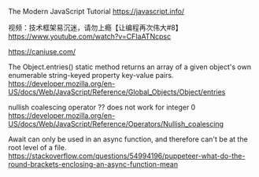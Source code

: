 The Modern JavaScript Tutorial
https://javascript.info/

视频：技术框架易沉迷，请勿上瘾【让编程再次伟大#8】
https://www.youtube.com/watch?v=CFIaATNcpsc

https://caniuse.com/

The Object.entries() static method returns an array of a given object's own enumerable string-keyed property key-value pairs.
https://developer.mozilla.org/en-US/docs/Web/JavaScript/Reference/Global_Objects/Object/entries

nullish coalescing operator ?? does not work for integer 0
https://developer.mozilla.org/en-US/docs/Web/JavaScript/Reference/Operators/Nullish_coalescing

Await can only be used in an async function, and therefore can't be at the root level of a file.
https://stackoverflow.com/questions/54994196/puppeteer-what-do-the-round-brackets-enclosing-an-async-function-mean
